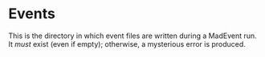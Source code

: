# Events
This is the directory in which event files are written during a MadEvent run.
It _must_ exist (even if empty); otherwise, a mysterious error is produced.
